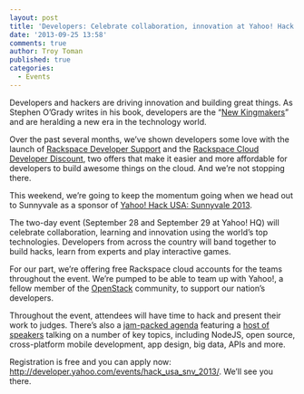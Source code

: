 ```yaml
---
layout: post
title: 'Developers: Celebrate collaboration, innovation at Yahoo! Hack USA'
date: '2013-09-25 13:58'
comments: true
author: Troy Toman
published: true
categories:
  - Events
---
```

Developers and hackers are driving innovation and building great things. As Stephen O’Grady writes in his book, developers are the “[New Kingmakers][1]” and are heralding a new era in the technology world.

Over the past several months, we’ve shown developers some love with the launch of [Rackspace Developer Support][2] and the [Rackspace Cloud Developer Discount][3], two offers that make it easier and more affordable for developers to build awesome things on the cloud. And we’re not stopping there.

This weekend, we’re going to keep the momentum going when we head out to Sunnyvale as a sponsor of [Yahoo! Hack USA: Sunnyvale 2013][4].<!-- more -->

The two-day event (September 28 and September 29 at Yahoo! HQ) will celebrate collaboration, learning and innovation using the world’s top technologies. Developers from across the country will band together to build hacks, learn from experts and play interactive games.

For our part, we’re offering free Rackspace cloud accounts for the teams throughout the event. We’re pumped to be able to team up with Yahoo!, a fellow member of the [OpenStack][5] community, to support our nation’s developers.

Throughout the event, attendees will have time to hack and present their work to judges. There’s also a [jam-packed agenda][6] featuring a [host of speakers][7] talking on a number of key topics, including NodeJS, open source, cross-platform mobile development, app design, big data, APIs and more.

Registration is free and you can apply now: <http://developer.yahoo.com/events/hack_usa_snv_2013/>. We’ll see you there.


  [1]: http://thenewkingmakers.com/
  [2]: http://www.rackspace.com/blog/rackspace-developer-support-fanatical-support-for-your-code/
  [3]: http://developer.rackspace.com/blog/developer-love-welcome-to-the-rackspace-cloud-developer-discount.html
  [4]: http://developer.yahoo.com/events/hack_usa_snv_2013/
  [5]: http://www.openstack.org/
  [6]: http://yahoohackusa2013.pbworks.com/w/page/69143893/Saturday%20Talk%20Agenda
  [7]: http://yahoohackusa2013.pbworks.com/w/page/69185776/Talks%20Details
